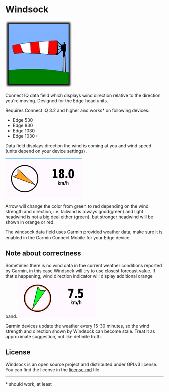 # Windsock

![](windsock.png) 

Connect IQ data field which displays wind direction relative to the direction you're moving. Designed for the Edge head units.

Requires Connect IQ 3.2 and higher and works* on following devices:
 
  - Edge 530
  - Edge 830
  - Edge 1030
  - Edge 1030+

Data field displays direction the wind is coming at you and wind speed (units depend on your device settings).

![](data_field.png)

Arrow will change the color from green to red depending on the wind strength and direction, i.e. tailwind is always good(green) and light headwind is not a big deal either (green), but stronger headwind will be shown in orange or red.

The windsock data field uses Garmin provided weather data, make sure it is enabled in the Garmin Connect Mobile for your Edge device. 

## Note about correctness

Sometimes there is no wind data in the current weather conditions reported by Garmin, in this case Windsock will try to use closest forecast value. If that's happening, wind direction indicator will display additional orange band.
![](data_field_forecast.png)

Garmin devices update the weather every 15-30 minutes, so the wind strength and direction shown by Windsock can become stale. Treat it as approximate suggestion, not like definite truth.

## License

Windsock is an open source project and distributed under GPLv3 license. You can find the license in the [license.md](license.md) file

-----
\* should work, at least
